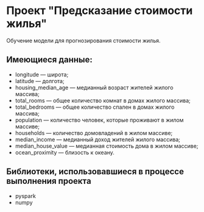 # Проект "Предсказание стоимости жилья"

Обучение модели для прогнозирования стоимости жилья.

## Имеющиеся данные:

- longitude — широта;
- latitude — долгота;
- housing_median_age — медианный возраст жителей жилого массива;
- total_rooms — общее количество комнат в домах жилого массива;
- total_bedrooms — общее количество спален в домах жилого массива;
- population — количество человек, которые проживают в жилом массиве;
- households — количество домовладений в жилом массиве;
- median_income — медианный доход жителей жилого массива;
- median_house_value — медианная стоимость дома в жилом массиве;
- ocean_proximity — близость к океану.

## Библиотеки, использовавшиеся в процессе выполнения проекта

- pyspark
- numpy